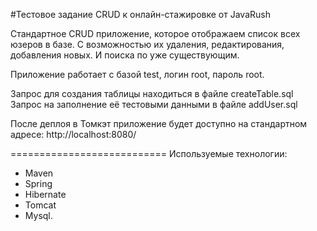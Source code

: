 #Тестовое задание CRUD к онлайн-стажировке от JavaRush

Cтандартное CRUD приложение, которое отображаем список всех юзеров в базе. 
С возможностью их удаления, редактирования, добавления новых. И поиска по уже существующим.

Приложение работает с базой test, логин root, пароль root.

Запрос для создания таблицы находиться в файле createTable.sql
Запрос на заполнение её тестовыми данными в файле addUser.sql

После деплоя в Томкэт приложение будет доступно на стандартном адресе:
http://localhost:8080/

===========================
Используемые технологии:
- Maven
- Spring
- Hibernate
- Tomcat
- Mysql.

